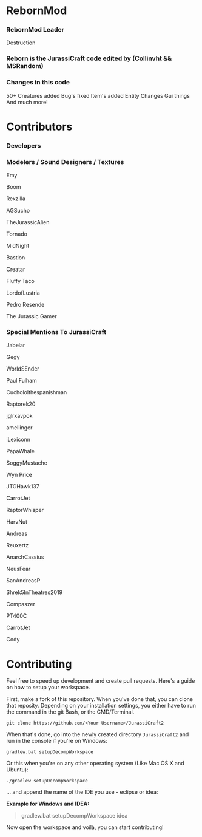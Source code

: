 # RebornMod

### RebornMod Leader
Destruction

### Reborn is the JurassiCraft code edited by (Collinvht && MSRandom)
### Changes in this code
50+ Creatures added
Bug's fixed
Item's added
Entity Changes
Gui things
And much more!
# Contributors

### Developers


### Modelers / Sound Designers / Textures

Emy

Boom

Rexzilla

AGSucho

TheJurassicAlien

Tornado

MidNight

Bastion

Creatar

Fluffy Taco

LordofLustria

Pedro Resende

The Jurassic Gamer

### Special Mentions To JurassiCraft

Jabelar

Gegy

WorldSEnder

Paul Fulham

Cuchololthespanishman

Raptorek20

jglrxavpok 

amellinger

iLexiconn

PapaWhale

SoggyMustache 

Wyn Price

JTGHawk137

CarrotJet   

RaptorWhisper 

HarvNut    

Andreas  

Reuxertz   

AnarchCassius   
    
NeusFear   

SanAndreasP    

Shrek5InTheatres2019    

Compaszer    

PT400C     

CarrotJet   

Cody


# Contributing
Feel free to speed up development and create pull requests. Here's a guide on how to setup your workspace.

First, make a fork of this repository. When you've done that, you can clone that reposity. Depending on your installation settings, you either have to run the command in the git Bash, or the CMD/Terminal.
```
git clone https://github.com/<Your Username>/JurassiCraft2
```

When that's done, go into the newly created directory `JurassiCraft2` and run in the console if you're on Windows:

```
gradlew.bat setupDecompWorkspace
```
Or this when you're on any other operating system (Like Mac OS X and Ubuntu):
```
./gradlew setupDecompWorkspace
```
... and append the name of the IDE you use - eclipse or idea:

__Example for Windows and IDEA:__
>gradlew.bat setupDecompWorkspace idea

Now open the workspace and voilà, you can start contributing!
